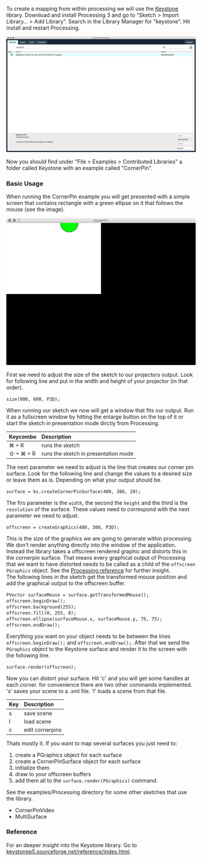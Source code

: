 To create a mapping from within processing we will use the [Keystone](http://keystonep5.sourceforge.net/) library. Download and install Processing 3 and go to "Sketch > Import Library… > Add Library". Search in the Library Manager for "keystone". Hit install and restart Processing.  

![](images/add-lib-processing.png)  

Now you should find under "File > Examples > Contributed Libraries" a folder called Keystone with an example called "CornerPin". 

### Basic Usage  

When running the CornerPin example you will get presented with a simple screen that contains rectangle with a green ellipse on it that follows the mouse (see the image). 

![](images/cornerpin-keystone-processing.png)  

First we need to adjust the size of the sketch to our projectors output. Look for following line and put in the width and height of your projector (in that order).

    size(800, 600, P3D);

When running our sketch we now will get a window that fits our output. Run it as a fullscreen window by hitting the enlarge button on the top of it or start the sketch in presentation mode dirctly from Processing.  

| Keycombo  | Description                          |
| :---      | :---                                 |
| ⌘ + R     | runs the sketch                      |
| ⇧ + ⌘ + R | runs the sketch in presentation mode |

The next parameter we need to adjust is the line that creates our corner pin surface. Look for the following line and change the values to a desired size or leave them as is. Depending on what your output should be.  

    surface = ks.createCornerPinSurface(400, 300, 20);

The firs parameter is the `width`, the second the `height` and the third is the `resolution` of the surface. These values need to correspond with the next parameter we need to adjust. 

    offscreen = createGraphics(400, 300, P3D);

This is the size of the graphics we are going to generate within processing. We don't render anything directly into the window of the application. Instead the library takes a offscreen rendered graphic and distorts this in the cornerpin surface. That means every graphical output of Processing that we want to have distorted needs to be called as a child of the `offscreen` `PGraphics` object. See the [Processing reference](https://processing.org/reference/createGraphics_.html) for further insight.  
The following lines in the sketch get the transformed mouse position and add the graphical output to the offscreen buffer.  

    PVector surfaceMouse = surface.getTransformedMouse();
    offscreen.beginDraw();
    offscreen.background(255);
    offscreen.fill(0, 255, 0);
    offscreen.ellipse(surfaceMouse.x, surfaceMouse.y, 75, 75);
    offscreen.endDraw();

Everything you want on your object needs to be between the lines `offscreen.beginDraw();` and `offscreen.endDraw();`. After that we send the `PGraphics` object to the Keystone surface and render it to the screen with the following line.  

    surface.render(offscreen);

Now you can distort your surface. Hit 'c' and you will get some handles at each corner. for convenience there are two other commands implemented. 's' saves your scene to a .xml file. 'l' loads a scene from that file.

| Key  | Description     |
| :--- | :---            |
| s    | save scene      |
| l    | load scene      |
| c    | edit cornerpins |


Thats mostly it. If you want to map several surfaces you just need to:  

1. create a PGraphics object for each surface
2. create a CornerPinSurface object for each surface
3. initialize them 
4. draw to your offscreen buffers
5. add them all to the `surface.render(PGraphics)` command.  

See the examples/Processing directory for some other sketches that use the library.  

- CornerPinVideo
- MultiSurface


### Reference  

For an deeper insight into the Keystone library. Go to [keystonep5.sourceforge.net/reference/index.html](http://keystonep5.sourceforge.net/reference/index.html).  
